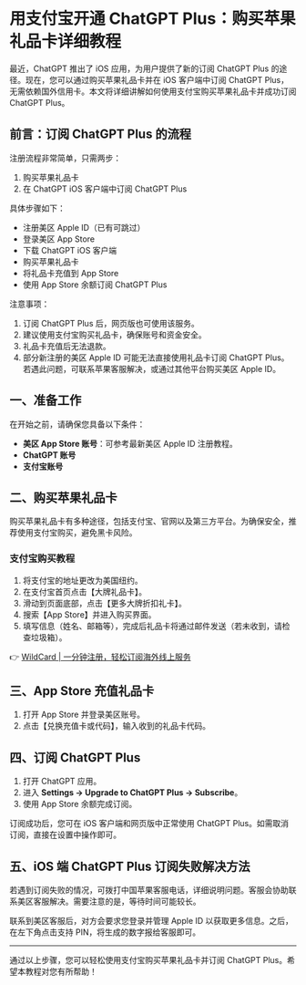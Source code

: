 # 用支付宝开通 ChatGPT Plus：购买苹果礼品卡详细教程

最近，ChatGPT 推出了 iOS 应用，为用户提供了新的订阅 ChatGPT Plus 的途径。现在，您可以通过购买苹果礼品卡并在 iOS 客户端中订阅 ChatGPT Plus，无需依赖国外信用卡。本文将详细讲解如何使用支付宝购买苹果礼品卡并成功订阅 ChatGPT Plus。

## 前言：订阅 ChatGPT Plus 的流程

注册流程非常简单，只需两步：  
1. 购买苹果礼品卡  
2. 在 ChatGPT iOS 客户端中订阅 ChatGPT Plus  

具体步骤如下：  
- 注册美区 Apple ID（已有可跳过）  
- 登录美区 App Store  
- 下载 ChatGPT iOS 客户端  
- 购买苹果礼品卡  
- 将礼品卡充值到 App Store  
- 使用 App Store 余额订阅 ChatGPT Plus  

注意事项：  
1. 订阅 ChatGPT Plus 后，网页版也可使用该服务。  
2. 建议使用支付宝购买礼品卡，确保账号和资金安全。  
3. 礼品卡充值后无法退款。  
4. 部分新注册的美区 Apple ID 可能无法直接使用礼品卡订阅 ChatGPT Plus。若遇此问题，可联系苹果客服解决，或通过其他平台购买美区 Apple ID。

## 一、准备工作

在开始之前，请确保您具备以下条件：  
- **美区 App Store 账号**：可参考最新美区 Apple ID 注册教程。  
- **ChatGPT 账号**  
- **支付宝账号**

## 二、购买苹果礼品卡

购买苹果礼品卡有多种途径，包括支付宝、官网以及第三方平台。为确保安全，推荐使用支付宝购买，避免黑卡风险。

### 支付宝购买教程

1. 将支付宝的地址更改为美国纽约。  
2. 在支付宝首页点击【大牌礼品卡】。  
3. 滑动到页面底部，点击【更多大牌折扣礼卡】。  
4. 搜索【App Store】并进入购买界面。  
5. 填写信息（姓名、邮箱等），完成后礼品卡将通过邮件发送（若未收到，请检查垃圾箱）。

👉 [WildCard | 一分钟注册，轻松订阅海外线上服务](https://bbtdd.com/WildCard)

## 三、App Store 充值礼品卡

1. 打开 App Store 并登录美区账号。  
2. 点击【兑换充值卡或代码】，输入收到的礼品卡代码。

## 四、订阅 ChatGPT Plus

1. 打开 ChatGPT 应用。  
2. 进入 **Settings -> Upgrade to ChatGPT Plus -> Subscribe**。  
3. 使用 App Store 余额完成订阅。

订阅成功后，您可在 iOS 客户端和网页版中正常使用 ChatGPT Plus。如需取消订阅，直接在设置中操作即可。

## 五、iOS 端 ChatGPT Plus 订阅失败解决方法

若遇到订阅失败的情况，可拨打中国苹果客服电话，详细说明问题。客服会协助联系美区客服解决。需要注意的是，等待时间可能较长。

联系到美区客服后，对方会要求您登录并管理 Apple ID 以获取更多信息。之后，在左下角点击支持 PIN，将生成的数字报给客服即可。

---

通过以上步骤，您可以轻松使用支付宝购买苹果礼品卡并订阅 ChatGPT Plus。希望本教程对您有所帮助！